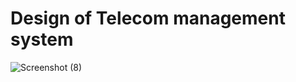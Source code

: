 # Design of Telecom management system 

![Screenshot (8)](https://user-images.githubusercontent.com/49832831/142772508-e03dd91b-d2d7-426d-ab34-33038525421b.png)
